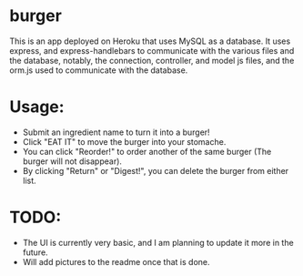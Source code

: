 # burger

This is an app deployed on Heroku that uses MySQL as a database.
It uses express, and express-handlebars to communicate with the various files and the database,
notably, the connection, controller, and model js files, and the orm.js used to communicate with the database.

# Usage:
 - Submit an ingredient name to turn it into a burger!
 - Click "EAT IT" to move the burger into your stomache.
 - You can click "Reorder!" to order another of the same burger (The burger will not disappear).
 - By clicking "Return" or "Digest!", you can delete the burger from either list.

# TODO:
 - The UI is currently very basic, and I am planning to update it more in the future.
 - Will add pictures to the readme once that is done.
